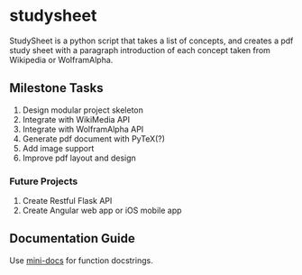 studysheet
==========

StudySheet is a python script that takes a list of concepts,
and creates a pdf study sheet with a paragraph introduction
of each concept taken from Wikipedia or WolframAlpha.

## Milestone Tasks
1. Design modular project skeleton
2. Integrate with WikiMedia API
3. Integrate with WolframAlpha API
4. Generate pdf document with PyTeX(?)
5. Add image support
6. Improve pdf layout and design

### Future Projects
1. Create Restful Flask API
2. Create Angular web app or iOS mobile app

## Documentation Guide
Use [mini-docs](https://github.com/codenameyau/mini-docs) for function docstrings.
